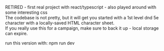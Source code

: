 RETIRED - first real project with react/typescript - also played around with some interesting css  
The codebase is not pretty, but it will get you started with a 1st level dnd 5e character with a locally-saved HTML character sheet.  
If you really use this for a campaign, make sure to back it up - local storage can expire.  
  
run this version with: npm run dev

